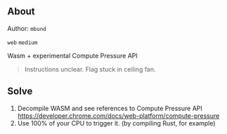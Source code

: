 ## About

Author: `mbund`

`web` `medium`

Wasm + experimental Compute Pressure API

> Instructions unclear. Flag stuck in ceiling fan.

## Solve

1. Decompile WASM and see references to Compute Pressure API https://developer.chrome.com/docs/web-platform/compute-pressure
2. Use 100% of your CPU to trigger it. (by compiling Rust, for example)

